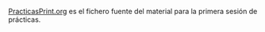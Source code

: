 [PracticasPrint.org](Practicas.org?fileId=6287733) es el fichero fuente del material para la primera sesión de prácticas.


